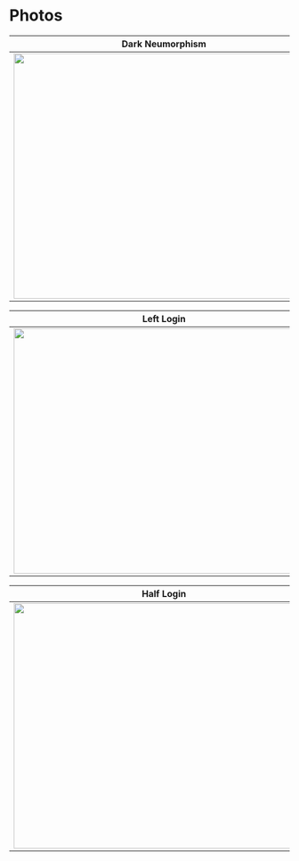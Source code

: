 # Photos
Dark Neumorphism           |  White Neumorphism
:-------------------------:|:-------------------------:
<a href="https://www.bulmasites.com/demo/Dark-SoftUi"> <img src="https://www.bulmasites.com/assets/DarkSoftUI.png" height="440" width="540"> </a>  |  <a href="https://www.bulmasites.com/demo/White-SoftUI"> <img src="https://www.bulmasites.com/assets/WhiteSoftUI.png" height="440" width="540"> </a>

Left Login           |  Brave Browser Login
:-------------------------:|:-------------------------:
<a href="https://www.bulmasites.com/demo/Left-Login"> <img src="https://www.bulmasites.com/assets/Left-Login.png" height="440" width="540"> </a>  |  <a href="https://www.bulmasites.com/demo/brave-login"> <img src="https://www.bulmasites.com/assets/Brave-Login.png" height="440" width="540"> </a>

Half Login           |  Crypto Page
:-------------------------:|:-------------------------:
<a href="https://www.bulmasites.com/demo/Half-Login"> <img src="https://www.bulmasites.com/assets/Half-Login.png" height="440" width="540"> </a>  |  <a href="https://www.bulmasites.com/demo/Crypto"> <img src="https://www.bulmasites.com/assets/Crypto.png" height="440" width="540"> </a>
